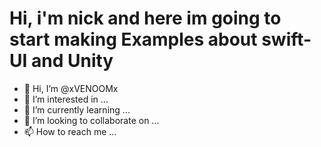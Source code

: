 # Hi, i'm nick and here im going to start making Examples about swift-UI and Unity

- 👋 Hi, I’m @xVENOOMx
- 👀 I’m interested in ...
- 🌱 I’m currently learning ...
- 💞️ I’m looking to collaborate on ...
- 📫 How to reach me ...

<!---
xVENOOMx/xVENOOMx is a ✨ special ✨ repository because its `README.md` (this file) appears on your GitHub profile.
You can click the Preview link to take a look at your changes.
--->
